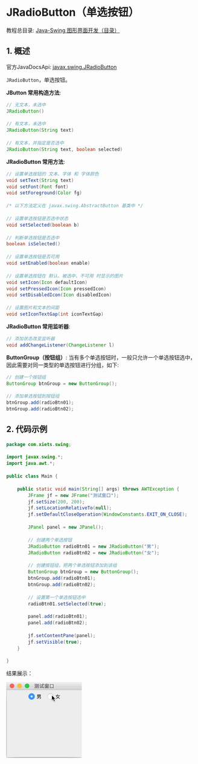 # JRadioButton（单选按钮）

教程总目录: [Java-Swing 图形界面开发（目录）](../README.md)

## 1. 概述

官方JavaDocsApi: [javax.swing.JRadioButton](https://docs.oracle.com/javase/8/docs/api/javax/swing/JRadioButton.html)

`JRadioButton`，单选按钮。

**JButton 常用构造方法**:

```java
// 无文本，未选中
JRadioButton()

// 有文本，未选中
JRadioButton(String text)

// 有文本，并指定是否选中
JRadioButton(String text, boolean selected)
```

**JRadioButton 常用方法**:

```java
// 设置单选按钮的 文本、字体 和 字体颜色
void setText(String text)
void setFont(Font font)
void setForeground(Color fg)

/* 以下方法定义在 javax.swing.AbstractButton 基类中 */

// 设置单选按钮是否选中状态
void setSelected(boolean b)

// 判断单选按钮是否选中
boolean isSelected()

// 设置单选按钮是否可用
void setEnabled(boolean enable)

// 设置单选按钮在 默认、被选中、不可用 时显示的图片
void setIcon(Icon defaultIcon)
void setPressedIcon(Icon pressedIcon)
void setDisabledIcon(Icon disabledIcon)

// 设置图片和文本的间距
void setIconTextGap(int iconTextGap)
```

**JRadioButton 常用监听器**:

```java
// 添加状态改变监听器
void addChangeListener(ChangeListener l)
```

**ButtonGroup（按钮组）**: 当有多个单选按钮时，一般只允许一个单选按钮选中，因此需要对同一类型的单选按钮进行分组，如下:

```java
// 创建一个按钮组
ButtonGroup btnGroup = new ButtonGroup();

// 添加单选按钮到按钮组
btnGroup.add(radioBtn01);
btnGroup.add(radioBtn02);
```

## 2. 代码示例

```java
package com.xiets.swing;

import javax.swing.*;
import java.awt.*;

public class Main {

    public static void main(String[] args) throws AWTException {
        JFrame jf = new JFrame("测试窗口");
        jf.setSize(200, 200);
        jf.setLocationRelativeTo(null);
        jf.setDefaultCloseOperation(WindowConstants.EXIT_ON_CLOSE);

        JPanel panel = new JPanel();

        // 创建两个单选按钮
        JRadioButton radioBtn01 = new JRadioButton("男");
        JRadioButton radioBtn02 = new JRadioButton("女");

        // 创建按钮组，把两个单选按钮添加到该组
        ButtonGroup btnGroup = new ButtonGroup();
        btnGroup.add(radioBtn01);
        btnGroup.add(radioBtn02);

        // 设置第一个单选按钮选中
        radioBtn01.setSelected(true);

        panel.add(radioBtn01);
        panel.add(radioBtn02);

        jf.setContentPane(panel);
        jf.setVisible(true);
    }

}
```

结果展示：

![java-swing3_6](../images/java-swing3_6.gif)